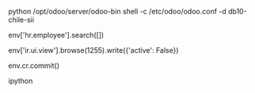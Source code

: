 python /opt/odoo/server/odoo-bin shell -c /etc/odoo/odoo.conf -d db10-chile-sii

env['hr.employee'].search([])

env['ir.ui.view'].browse(1255).write({'active': False})

env.cr.commit()

ipython
